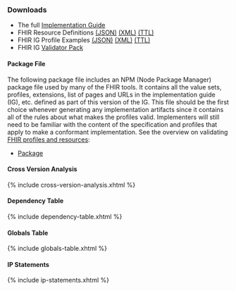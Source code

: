 ### Downloads
* The full [Implementation Guide](full-ig.zip)
* FHIR Resource Definitions [(JSON)](definitions.json.zip) [(XML)](definitions.xml.zip) [(TTL)](definitions.ttl.zip)
* FHIR IG Profile Examples [(JSON)](examples.json.zip) [(XML)](examples.xml.zip) [(TTL)](examples.ttl.zip)
* FHIR IG [Validator Pack](validator-hl7.fhir.us.nhsn-dqm.pack)

#### Package File
The following package file includes an NPM  (Node Package Manager) package file used by many of the FHIR tools. It contains all the value sets, profiles, extensions, list of pages and URLs in the implementation guide (IG), etc. defined as part of this version of the IG. This file should be the first choice whenever generating any implementation artifacts since it contains all of the rules about what makes the profiles valid. Implementers will still need to be familiar with the content of the specification and profiles that apply to make a conformant implementation. See the overview on validating <a href="http://hl7.org/fhir/R4/validation.html">FHIR profiles and resources</a>:

* [Package](package.tgz)

#### Cross Version Analysis

{% include cross-version-analysis.xhtml %}

#### Dependency Table

{% include dependency-table.xhtml %}

#### Globals Table

{% include globals-table.xhtml %}

#### IP Statements

{% include ip-statements.xhtml %}